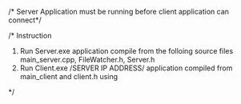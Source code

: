 /* Server Application must be running before client application can connect*/

/*
   Instruction
   1. Run  Server.exe application compile from the folloing source files  main_server.cpp, FileWatcher.h, Server.h
   2. Run Client.exe  /SERVER IP ADDRESS/ application compiled from main_client and client.h using

*/
